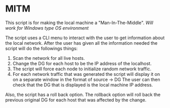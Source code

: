 # MITM
This script is for making the local machine a "Man-In-The-Middle".
*Will work for Windows type OS environment*

The script uses a CLI menu to interact with the user to get information about the local network.
After the user has given all the information needed the script will do the followings things:
1) Scan the network for all live hosts.
2) Change the DG for each host to be the IP address of the localhost.
3) The script will force each node to initialize random network traffic.
4) For each network traffic that was generated the script will display it on on a separate window in the format of source -> DG
   The user can then check that the DG that is displayed is the local machine IP address.
   
Also, the script has a roll back option.
The rollback option will roll back the previous original DG for each host that was affected by the change.
